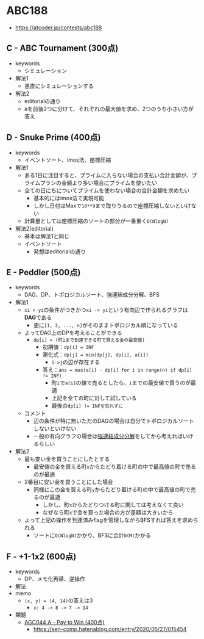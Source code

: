 # ABC188
* https://atcoder.jp/contests/abc188


## C - ABC Tournament (300点)
* keywords
  - シミュレーション
* 解法1
  - 愚直にシミュレーションする
* 解法2
  - editorialの通り
  - aを前後2つに分けて、それぞれの最大値を求め、2つのうち小さい方が答え


## D - Snuke Prime (400点)
* keywords
  - イベントソート、imos法、座標圧縮
* 解法1
  - ある1日に注目すると、プライムに入らない場合の支払い合計金額が、プライムプランの金額より多い場合にプライムを使いたい
  - 全ての日にちについてプライムを使わない場合の合計金額を求めたい
    - 基本的にはimos法で実現可能
    - しかし日付はMaxで`10**9`まで取りうるので座標圧縮しないといけない
  - 計算量としては座標圧縮のソートの部分が一番重く`O(NlogN)`
* 解法2(editorial)
  - 基本は解法1と同じ
  - イベントソート
    - 発想はeditorialの通り


## E - Peddler (500点)
* keywords
  - DAG、DP、トポロジカルソート、強連結成分分解、BFS
* 解法1
  - `xi < yi`の条件がつきかつ`xi -> yi`という有向辺で作られるグラフは**DAG**である
    - 更に`[1, 2, ..., n]`がそのままトポロジカル順になっている
  - よってDAG上のDPを考えることができる
    - `dp[i] = (町iまで到達できる町で買える金の最安値)`
      - 初期値：`dp[i] = INF`
      - 漸化式：`dp[j] = min(dp[j], dp[i], a[i])`
        - `i->j`の辺が存在する
      - 答え：`ans = max(a[i] - dp[i] for i in range(n) if dp[i] != INF)`
        - 町`i`で`a[i]`の値で売るとしたら、`i`までの最安値で買うのが最適
        - 上記を全ての町に対して試している
        - 最後の`dp[i] != INFを忘れずに`
  - コメント
    - 辺の条件が特に無いただのDAGの場合は自分でトポロジカルソートしないといけない
    - 一般の有向グラフの場合は[強連結成分分解]( https://mathtrain.jp/kyorenketsu )をしてから考えればいけるらしい
* 解法2
  - 最も安い金を買うことにしたとする
    - 最安値の金を買える町`x`からたどり着ける町の中で最高値の町で売るのが最適
  - 2番目に安い金を買うことにした場合
    - 同様にこの金を買える町`y`からたどり着ける町の中で最高値の町で売るのが最適
      - しかし、町`x`からたどりつける町に関しては考えなくて良い
      - なぜなら町`x`で金を買った場合の方が差額は大きいから
  - よって上記の操作を到達済みflagを管理しながらBFSすれば答えを求められる
    - ソートに`O(NlogN)`かかり、BFSに合計`O(M)`かかる


## F - +1-1x2 (600点)
* keywords
  - DP、メモ化再帰、逆操作
* 解法
* memo
  - `(x, y) = (4, 14)`の答えは3
    - `x: 4 -> 8 -> 7 -> 14`
* 類題
  - [AGC044 A - Pay to Win (400点)]( https://atcoder.jp/contests/agc044/tasks/agc044_a )
    - https://sen-comp.hatenablog.com/entry/2020/05/27/015454
